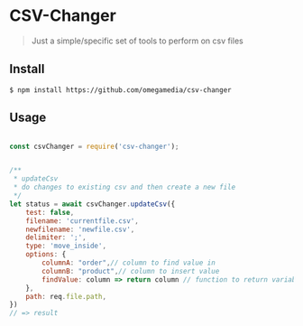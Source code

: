 
# CSV-Changer

> Just a simple/specific set of tools to perform on csv files


## Install

```
$ npm install https://github.com/omegamedia/csv-changer
```

## Usage

```js

const csvChanger = require('csv-changer');


/**
 * updateCsv
 * do changes to existing csv and then create a new file
 */
let status = await csvChanger.updateCsv({
    test: false,
    filename: 'currentfile.csv',
    newfilename: 'newfile.csv',
    delimiter: ';',
    type: 'move_inside',
    options: {
        columnA: "order",// column to find value in
        columnB: "product",// column to insert value
        findValue: column => return column // function to return variable from column
    },
    path: req.file.path,
})
// => result

```
